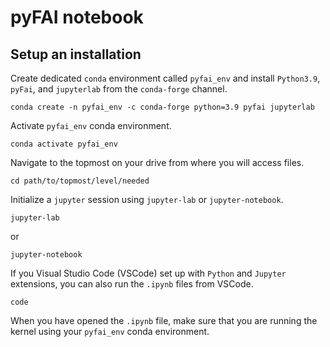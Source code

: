 # pyFAI notebook

## Setup an installation
Create dedicated `conda` environment called `pyfai_env` and install `Python3.9`,
`pyFai`, and `jupyterlab` from the `conda-forge` channel.
```
conda create -n pyfai_env -c conda-forge python=3.9 pyfai jupyterlab
```
Activate `pyfai_env` conda environment.
```
conda activate pyfai_env
```
Navigate to the topmost on your drive from where you will access files.
```
cd path/to/topmost/level/needed
```
Initialize a `jupyter` session using `jupyter-lab` or `jupyter-notebook`.
```
jupyter-lab
```
or
```
jupyter-notebook
```
If you Visual Studio Code (VSCode) set up with `Python` and `Jupyter`  
extensions, you can also run the `.ipynb` files from VSCode.
```
code
```
When you have opened the `.ipynb` file, make sure that you are running the
kernel using your `pyfai_env` conda environment.
